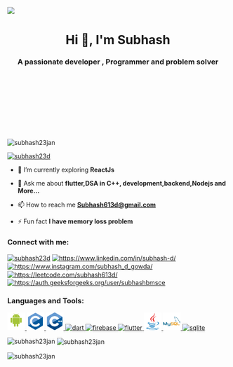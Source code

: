 <p><img src="https://static.wikia.nocookie.net/viacom4633/images/1/1e/Mission_Impossible_franchise_logo.png/revision/latest?cb=20220123153415"></p>
<h1 align="center">Hi 👋, I'm Subhash</h1>
<h3 align="center">A passionate developer , Programmer and problem solver </h3>
<br></br>
<br></br>
<!-- ## GSSOC(24) Badges 🪶
<br></br>
<div style='display:flex; align-items:center; gap: 20px;' align='center'>
<img src="https://raw.githubusercontent.com/girlscript/gssoc-website-new/main/public/badges/postman.png" width="100px" height="100px" />
  <img src="https://github.com/girlscript/gssoc-website-new/blob/main/public/badges/1.png" width="100px" height="100px" />
  <img src="https://github.com/girlscript/gssoc-website-new/blob/main/public/badges/2.png" width="100px" height="100px" />
  <img src="https://github.com/girlscript/gssoc-website-new/blob/main/public/badges/3.png" width="100px" height="100px" />
  <img src="https://github.com/girlscript/gssoc-website-new/blob/main/public/badges/4.png" width="100px" height="100px" />
  <img src="https://github.com/girlscript/gssoc-website-new/blob/main/public/badges/5.png" width="100px" height="100px" />
  <img src="https://github.com/girlscript/gssoc-website-new/blob/main/public/badges/6.png" width="100px" height="100px" />
  <img src="https://github.com/girlscript/gssoc-website-new/blob/main/public/badges/7.png" width="100px" height="100px" />
  <img src="https://github.com/girlscript/gssoc-website-new/blob/main/public/badges/8.png" width="100px" height="100px" />
</div> -->
<br></br>
<br></br>
<p align="left"> <img src="https://komarev.com/ghpvc/?username=subhash23jan&label=Profile%20views&color=0e75b6&style=flat" alt="subhash23jan" /> </p>

<p align="left"> <a href="https://twitter.com/subhash23d" target="blank"><img src="https://img.shields.io/twitter/follow/subhash23d?logo=twitter&style=for-the-badge" alt="subhash23d" /></a> </p>

- 🌱 I’m currently exploring **ReactJs**

- 💬 Ask me about **flutter,DSA in C++, development,backend,Nodejs and More...**

- 📫 How to reach me **Subhash613d@gmail.com**

- ⚡ Fun fact **I have memory loss problem**

<h3 align="left">Connect with me:</h3>
<p align="left">
<a href="https://twitter.com/subhash23d" target="blank"><img align="center" src="https://raw.githubusercontent.com/rahuldkjain/github-profile-readme-generator/master/src/images/icons/Social/twitter.svg" alt="subhash23d" height="30" width="40" /></a>
<a href="https://www.linkedin.com/in/subhash-d/" target="blank"><img align="center" src="https://raw.githubusercontent.com/rahuldkjain/github-profile-readme-generator/master/src/images/icons/Social/linked-in-alt.svg" alt="https://www.linkedin.com/in/subhash-d/" height="30" width="40" /></a>
<a href="https://www.instagram.com/subhash_d_gowda/" target="blank"><img align="center" src="https://raw.githubusercontent.com/rahuldkjain/github-profile-readme-generator/master/src/images/icons/Social/instagram.svg" alt="https://www.instagram.com/subhash_d_gowda/" height="30" width="40" /></a>
<a href="https://leetcode.com/subhash613d/" target="blank"><img align="center" src="https://raw.githubusercontent.com/rahuldkjain/github-profile-readme-generator/master/src/images/icons/Social/leet-code.svg" alt="https://leetcode.com/subhash613d/" height="30" width="40" /></a>
<a href="https://auth.geeksforgeeks.org/user/subhashbmsce" target="blank"><img align="center" src="https://raw.githubusercontent.com/rahuldkjain/github-profile-readme-generator/master/src/images/icons/Social/geeks-for-geeks.svg" alt="https://auth.geeksforgeeks.org/user/subhashbmsce" height="30" width="40" /></a>
</p>

<h3 align="left">Languages and Tools:</h3>
<p align="left"> <a href="https://developer.android.com" target="_blank" rel="noreferrer"> <img src="https://raw.githubusercontent.com/devicons/devicon/master/icons/android/android-original-wordmark.svg" alt="android" width="40" height="40"/> </a> <a href="https://www.cprogramming.com/" target="_blank" rel="noreferrer"> <img src="https://raw.githubusercontent.com/devicons/devicon/master/icons/c/c-original.svg" alt="c" width="40" height="40"/> </a> <a href="https://www.w3schools.com/cpp/" target="_blank" rel="noreferrer"> <img src="https://raw.githubusercontent.com/devicons/devicon/master/icons/cplusplus/cplusplus-original.svg" alt="cplusplus" width="40" height="40"/> </a> <a href="https://dart.dev" target="_blank" rel="noreferrer"> <img src="https://www.vectorlogo.zone/logos/dartlang/dartlang-icon.svg" alt="dart" width="40" height="40"/> </a> <a href="https://firebase.google.com/" target="_blank" rel="noreferrer"> <img src="https://www.vectorlogo.zone/logos/firebase/firebase-icon.svg" alt="firebase" width="40" height="40"/> </a> <a href="https://flutter.dev" target="_blank" rel="noreferrer"> <img src="https://www.vectorlogo.zone/logos/flutterio/flutterio-icon.svg" alt="flutter" width="40" height="40"/> </a> <a href="https://www.java.com" target="_blank" rel="noreferrer"> <img src="https://raw.githubusercontent.com/devicons/devicon/master/icons/java/java-original.svg" alt="java" width="40" height="40"/> </a> <a href="https://www.mysql.com/" target="_blank" rel="noreferrer"> <img src="https://raw.githubusercontent.com/devicons/devicon/master/icons/mysql/mysql-original-wordmark.svg" alt="mysql" width="40" height="40"/> </a> <a href="https://www.sqlite.org/" target="_blank" rel="noreferrer"> <img src="https://www.vectorlogo.zone/logos/sqlite/sqlite-icon.svg" alt="sqlite" width="40" height="40"/> </a> </p>

<p><img align="left" src="https://github-readme-stats.vercel.app/api/top-langs?username=subhash23jan&show_icons=true&locale=en&layout=compact" alt="subhash23jan" /></p>

<p>&nbsp;<img align="center" src="https://github-readme-stats.vercel.app/api?username=subhash23jan&show_icons=true&locale=en" alt="subhash23jan" /></p>

<p><img align="center" src="https://github-readme-streak-stats.herokuapp.com/?user=subhash23jan&" alt="subhash23jan" /></p>

